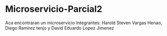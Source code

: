 # Microservicio-Parcial2
Aca encontraran un microservicio
Integrantes: Harold Steven Vargas Henao, Diego Ramirez tenjo y David Eduardo Lopez Jimenez

